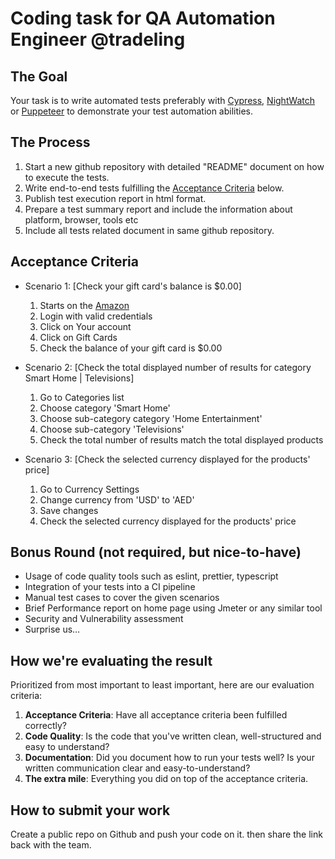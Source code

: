# Coding task for QA Automation Engineer @tradeling

## The Goal

Your task is to write automated tests preferably with [Cypress](https://www.cypress.io), [NightWatch](https://nightwatchjs.org/) or [Puppeteer](https://pptr.dev/) to demonstrate your test automation abilities.


## The Process

1. Start a new github repository with detailed "README" document on how to execute the tests.
1. Write end-to-end tests fulfilling the [Acceptance Criteria](#acceptance-criteria) below.
1. Publish test execution report in html format.
1. Prepare a test summary report and include the information about platform, browser, tools etc
1. Include all tests related document in same github repository.


## Acceptance Criteria

- Scenario 1: [Check your gift card's balance is $0.00]
   1. Starts on the [Amazon](https://www.amazon.com/)
   2. Login with valid credentials
   3. Click on Your account
   4. Click on Gift Cards
   5. Check the balance of your gift card is $0.00


- Scenario 2: [Check the total displayed number of results for category Smart Home | Televisions]
   1. Go to Categories list
   2. Choose category 'Smart Home'
   3. Choose sub-category category 'Home Entertainment'
   4. Choose sub-category 'Televisions'
   5. Check the total number of results match the total displayed products


- Scenario 3: [Check the selected currency displayed for the products' price]
   1. Go to Currency Settings
   2. Change currency from 'USD' to 'AED'
   3. Save changes
   4. Check the selected currency displayed for the products' price


## Bonus Round (not required, but nice-to-have)

- Usage of code quality tools such as eslint, prettier, typescript
- Integration of your tests into a CI pipeline
- Manual test cases to cover the given scenarios
- Brief Performance report on home page using Jmeter or any similar tool
- Security and Vulnerability assessment
- Surprise us…

## How we're evaluating the result

Prioritized from most important to least important, here are our evaluation criteria:

1. **Acceptance Criteria**: Have all acceptance criteria been fulfilled correctly?
1. **Code Quality**: Is the code that you've written clean, well-structured and easy to understand?
1. **Documentation**: Did you document how to run your tests well? Is your written communication clear and easy-to-understand?
1. **The extra mile**: Everything you did on top of the acceptance criteria.

## How to submit your work

Create a public repo on Github and push your code on it. then share the link back with the team.
